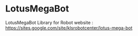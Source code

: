 # LotusMegaBot
LotusMegaBot Library for Robot
website : https://sites.google.com/site/klsrobotcenter/lotus-mega-bot
